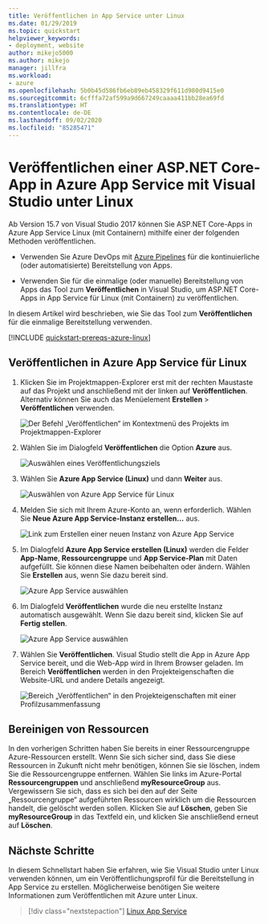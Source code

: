```yaml
---
title: Veröffentlichen in App Service unter Linux
ms.date: 01/29/2019
ms.topic: quickstart
helpviewer_keywords:
- deployment, website
author: mikejo5000
ms.author: mikejo
manager: jillfra
ms.workload:
- azure
ms.openlocfilehash: 5b0b45d586fb6eb89eb458329f611d980d9415e0
ms.sourcegitcommit: 6cfffa72af599a9d667249caaaa411bb28ea69fd
ms.translationtype: HT
ms.contentlocale: de-DE
ms.lasthandoff: 09/02/2020
ms.locfileid: "85285471"
---
```

# <a name="publish-an-aspnet-core-app-to-app-service-on-linux-using-visual-studio"></a>Veröffentlichen einer ASP.NET Core-App in Azure App Service mit Visual Studio unter Linux

Ab Version 15.7 von Visual Studio 2017 können Sie ASP.NET Core-Apps in Azure App Service Linux (mit Containern) mithilfe einer der folgenden Methoden veröffentlichen.

* Verwenden Sie Azure DevOps mit [Azure Pipelines](https://docs.microsoft.com/azure/devops/pipelines/get-started-yaml?view=azdevops) für die kontinuierliche (oder automatisierte) Bereitstellung von Apps.

* Verwenden Sie für die einmalige (oder manuelle) Bereitstellung von Apps das Tool zum **Veröffentlichen** in Visual Studio, um ASP.NET Core-Apps in App Service für Linux (mit Containern) zu veröffentlichen.

In diesem Artikel wird beschrieben, wie Sie das Tool zum **Veröffentlichen** für die einmalige Bereitstellung verwenden.

[!INCLUDE [quickstart-prereqs-azure-linux](includes/quickstart-prereqs-azure-linux.md)]

## <a name="publish-to-azure-app-service-on-linux"></a>Veröffentlichen in Azure App Service für Linux

1. Klicken Sie im Projektmappen-Explorer erst mit der rechten Maustaste auf das Projekt und anschließend mit der linken auf **Veröffentlichen**. Alternativ können Sie auch das Menüelement **Erstellen** > **Veröffentlichen** verwenden.

    ![Der Befehl „Veröffentlichen“ im Kontextmenü des Projekts im Projektmappen-Explorer](../deployment/media/quickstart-publish.png "„Veröffentlichen“ auswählen")

1. Wählen Sie im Dialogfeld **Veröffentlichen** die Option **Azure** aus.

    ![Auswählen eines Veröffentlichungsziels](../deployment/media/quickstart-publish-azure-new.png)

1. Wählen Sie **Azure App Service (Linux)** und dann **Weiter** aus.

    ![Auswählen von Azure App Service für Linux](../deployment/media/quickstart-publish-linux-select-azure-service.png)

1. Melden Sie sich mit Ihrem Azure-Konto an, wenn erforderlich. Wählen Sie **Neue Azure App Service-Instanz erstellen...** aus.

    ![Link zum Erstellen einer neuen Instanz von Azure App Service](../deployment/media/quickstart-publish-linux-create-new-link.png)

1. Im Dialogfeld **Azure App Service erstellen (Linux)** werden die Felder **App-Name**, **Ressourcengruppe** und **App Service-Plan** mit Daten aufgefüllt. Sie können diese Namen beibehalten oder ändern. Wählen Sie **Erstellen** aus, wenn Sie dazu bereit sind.

    ![Azure App Service auswählen](../deployment/media/quickstart-publish-linux-create-new-dialog.png)

1. Im Dialogfeld **Veröffentlichen** wurde die neu erstellte Instanz automatisch ausgewählt. Wenn Sie dazu bereit sind, klicken Sie auf **Fertig stellen**.

    ![Azure App Service auswählen](../deployment/media/quickstart-publish-linux-select-instance.png)

1. Wählen Sie **Veröffentlichen**. Visual Studio stellt die App in Azure App Service bereit, und die Web-App wird in Ihrem Browser geladen. Im Bereich **Veröffentlichen** werden in den Projekteigenschaften die Website-URL und andere Details angezeigt.

    ![Bereich „Veröffentlichen“ in den Projekteigenschaften mit einer Profilzusammenfassung](../deployment/media/quickstart-publish-linux-summary-page.png)

## <a name="clean-up-resources"></a>Bereinigen von Ressourcen

In den vorherigen Schritten haben Sie bereits in einer Ressourcengruppe Azure-Ressourcen erstellt. Wenn Sie sich sicher sind, dass Sie diese Ressourcen in Zukunft nicht mehr benötigen, können Sie sie löschen, indem Sie die Ressourcengruppe entfernen.
Wählen Sie links im Azure-Portal **Ressourcengruppen** und anschließend **myResourceGroup** aus.
Vergewissern Sie sich, dass es sich bei den auf der Seite „Ressourcengruppe“ aufgeführten Ressourcen wirklich um die Ressourcen handelt, die gelöscht werden sollen.
Klicken Sie auf **Löschen**, geben Sie **myResourceGroup** in das Textfeld ein, und klicken Sie anschließend erneut auf **Löschen**.

## <a name="next-steps"></a>Nächste Schritte

In diesem Schnellstart haben Sie erfahren, wie Sie Visual Studio unter Linux verwenden können, um ein Veröffentlichungsprofil für die Bereitstellung in App Service zu erstellen. Möglicherweise benötigen Sie weitere Informationen zum Veröffentlichen mit Azure unter Linux.

> [!div class="nextstepaction"]
> [Linux App Service](/azure/app-service/containers/app-service-linux-intro)
